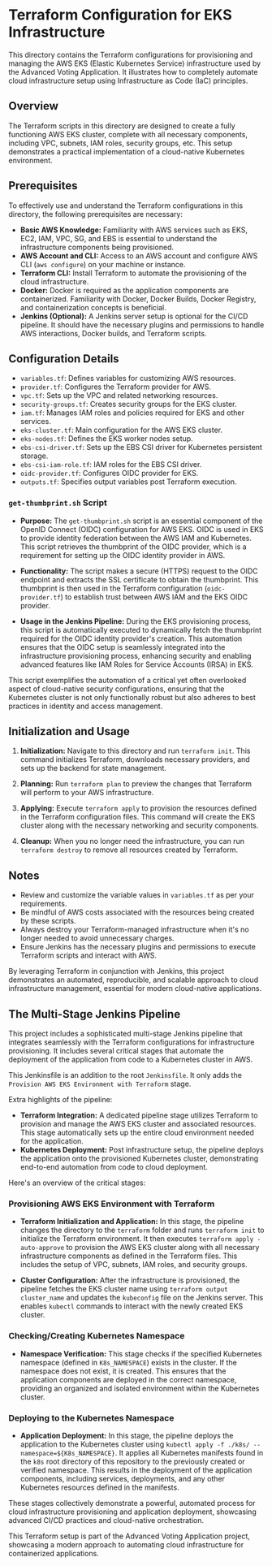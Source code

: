 # Terraform Configuration for EKS Infrastructure

This directory contains the Terraform configurations for provisioning and managing the AWS EKS (Elastic Kubernetes Service) infrastructure used by the Advanced Voting Application. It illustrates how to completely automate cloud infrastructure setup using Infrastructure as Code (IaC) principles.

## Overview

The Terraform scripts in this directory are designed to create a fully functioning AWS EKS cluster, complete with all necessary components, including VPC, subnets, IAM roles, security groups, etc. This setup demonstrates a practical implementation of a cloud-native Kubernetes environment.

## Prerequisites

To effectively use and understand the Terraform configurations in this directory, the following prerequisites are necessary:

- **Basic AWS Knowledge:** Familiarity with AWS services such as EKS, EC2, IAM, VPC, SG, and EBS is essential to understand the infrastructure components being provisioned.
- **AWS Account and CLI:** Access to an AWS account and configure AWS CLI (`aws configure`) on your machine or instance.
- **Terraform CLI:** Install Terraform to automate the provisioning of the cloud infrastructure.
- **Docker:** Docker is required as the application components are containerized. Familiarity with Docker, Docker Builds, Docker Registry, and containerization concepts is beneficial.
- **Jenkins (Optional):** A Jenkins server setup is optional for the CI/CD pipeline. It should have the necessary plugins and permissions to handle AWS interactions, Docker builds, and Terraform scripts.

## Configuration Details

- `variables.tf`: Defines variables for customizing AWS resources.
- `provider.tf`: Configures the Terraform provider for AWS.
- `vpc.tf`: Sets up the VPC and related networking resources.
- `security-groups.tf`: Creates security groups for the EKS cluster.
- `iam.tf`: Manages IAM roles and policies required for EKS and other services.
- `eks-cluster.tf`: Main configuration for the AWS EKS cluster.
- `eks-nodes.tf`: Defines the EKS worker nodes setup.
- `ebs-csi-driver.tf`: Sets up the EBS CSI driver for Kubernetes persistent storage.
- `ebs-csi-iam-role.tf`: IAM roles for the EBS CSI driver.
- `oidc-provider.tf`: Configures OIDC provider for EKS.
- `outputs.tf`: Specifies output variables post Terraform execution.

### `get-thumbprint.sh` Script

- **Purpose:** The `get-thumbprint.sh` script is an essential component of the OpenID Connect (OIDC) configuration for AWS EKS. OIDC is used in EKS to provide identity federation between the AWS IAM and Kubernetes. This script retrieves the thumbprint of the OIDC provider, which is a requirement for setting up the OIDC identity provider in AWS.

- **Functionality:** The script makes a secure (HTTPS) request to the OIDC endpoint and extracts the SSL certificate to obtain the thumbprint. This thumbprint is then used in the Terraform configuration (`oidc-provider.tf`) to establish trust between AWS IAM and the EKS OIDC provider.

- **Usage in the Jenkins Pipeline:** During the EKS provisioning process, this script is automatically executed to dynamically fetch the thumbprint required for the OIDC identity provider's creation. This automation ensures that the OIDC setup is seamlessly integrated into the infrastructure provisioning process, enhancing security and enabling advanced features like IAM Roles for Service Accounts (IRSA) in EKS.

This script exemplifies the automation of a critical yet often overlooked aspect of cloud-native security configurations, ensuring that the Kubernetes cluster is not only functionally robust but also adheres to best practices in identity and access management.

## Initialization and Usage

1. **Initialization:**
   Navigate to this directory and run `terraform init`. This command initializes Terraform, downloads necessary providers, and sets up the backend for state management.

2. **Planning:**
   Run `terraform plan` to preview the changes that Terraform will perform to your AWS infrastructure.

3. **Applying:**
   Execute `terraform apply` to provision the resources defined in the Terraform configuration files. This command will create the EKS cluster along with the necessary networking and security components.

4. **Cleanup:**
   When you no longer need the infrastructure, you can run `terraform destroy` to remove all resources created by Terraform.

## Notes

- Review and customize the variable values in `variables.tf` as per your requirements.
- Be mindful of AWS costs associated with the resources being created by these scripts.
- Always destroy your Terraform-managed infrastructure when it's no longer needed to avoid unnecessary charges.
- Ensure Jenkins has the necessary plugins and permissions to execute Terraform scripts and interact with AWS.

By leveraging Terraform in conjunction with Jenkins, this project demonstrates an automated, reproducible, and scalable approach to cloud infrastructure management, essential for modern cloud-native applications.

## The Multi-Stage Jenkins Pipeline

This project includes a sophisticated multi-stage Jenkins pipeline that integrates seamlessly with the Terraform configurations for infrastructure provisioning. It includes several critical stages that automate the deployment of the application from code to a Kubernetes cluster in AWS.

This Jenkinsfile is an addition to the root `Jenkinsfile`. It only adds the `Provision AWS EKS Environment with Terraform` stage.

Extra highlights of the pipeline:

- **Terraform Integration:** A dedicated pipeline stage utilizes Terraform to provision and manage the AWS EKS cluster and associated resources. This stage automatically sets up the entire cloud environment needed for the application.
- **Kubernetes Deployment:** Post infrastructure setup, the pipeline deploys the application onto the provisioned Kubernetes cluster, demonstrating end-to-end automation from code to cloud deployment.

Here's an overview of the critical stages:

### Provisioning AWS EKS Environment with Terraform

- **Terraform Initialization and Application:** In this stage, the pipeline changes the directory to the `terraform` folder and runs `terraform init` to initialize the Terraform environment. It then executes `terraform apply -auto-approve` to provision the AWS EKS cluster along with all necessary infrastructure components as defined in the Terraform files. This includes the setup of VPC, subnets, IAM roles, and security groups.

- **Cluster Configuration:** After the infrastructure is provisioned, the pipeline fetches the EKS cluster name using `terraform output cluster_name` and updates the `kubeconfig` file on the Jenkins server. This enables `kubectl` commands to interact with the newly created EKS cluster.

### Checking/Creating Kubernetes Namespace

- **Namespace Verification:** This stage checks if the specified Kubernetes namespace (defined in `K8s_NAMESPACE`) exists in the cluster. If the namespace does not exist, it is created. This ensures that the application components are deployed in the correct namespace, providing an organized and isolated environment within the Kubernetes cluster.

### Deploying to the Kubernetes Namespace

- **Application Deployment:** In this stage, the pipeline deploys the application to the Kubernetes cluster using `kubectl apply -f ./k8s/ --namespace=${K8s_NAMESPACE}`. It applies all Kubernetes manifests found in the `k8s` root directory of this repository to the previously created or verified namespace. This results in the deployment of the application components, including services, deployments, and any other Kubernetes resources defined in the manifests.

These stages collectively demonstrate a powerful, automated process for cloud infrastructure provisioning and application deployment, showcasing advanced CI/CD practices and cloud-native orchestration.

This Terraform setup is part of the Advanced Voting Application project, showcasing a modern approach to automating cloud infrastructure for containerized applications.
